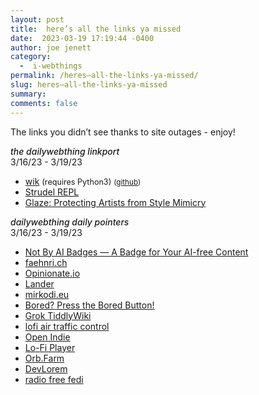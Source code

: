```yaml
---
layout: post
title:  here’s all the links ya missed
date:  2023-03-19 17:19:44 -0400
author: joe jenett
category:
  -  i-webthings
permalink: /heres–all-the-links-ya-missed/
slug: heres–all-the-links-ya-missed
summary: 
comments: false
---
```

<p>The links you didn’t see thanks to site outages - enjoy!</p>
<p><span style="font-style:italic;font-weight:500;">the dailywebthing linkport</span><br>3/16/23 - 3/19/23</p>
<ul>
<li><a title="wik · PyPI - command based wiki" href="https://pypi.org/project/wik/">wik</a> <span style="font-size: .9em;">(requires Python3)</span> <small>(<a href="https://github.com/yashsinghcodes/wik">github</a>)</small></li>
<li><a title="Strudel REPL - live coding platform to write dynamic music pieces in the browser" href="https://strudel.tidalcycles.org/">Strudel REPL</a></li>
<li><a title="Glaze: Protecting Artists from Style Mimicry" href="https://glaze.cs.uchicago.edu/index.html">Glaze: Protecting Artists from Style Mimicry</a></li>
</ul>
<p><span style="font-style:italic;font-weight:500;">dailywebthing daily pointers</span><br>3/16/23 - 3/19/23</p>
<ul>
<li><a title="Not By AI Badges — A Badge for Your AI-free Content" href="https://notbyai.fyi/">Not By AI Badges — A Badge for Your AI-free Content</a></li>
<li><a title="faehnri.ch" href="https://faehnri.ch/">faehnri.ch</a></li>
<li><a title="Opinionate.io" href="https://opinionate.io/">Opinionate.io</a></li>
<li><a title="Lander" href="https://ehmorris.com/lander/">Lander</a></li>
<li><a title="~" href="https://www.mirkodi.eu/">mirkodi.eu</a></li>
<li><a title="Bored? Press the Bored Button!" href="https://www.boredbutton.com/">Bored? Press the Bored Button!</a></li>
<li><a title="Grok TiddlyWiki — Build a deep, lasting understanding of TiddlyWiki" href="https://groktiddlywiki.com/read/">Grok TiddlyWiki</a></li>
<li><a title="lofi air traffic control" href="https://www.lofiatc.com/">lofi air traffic control</a></li>
<li><a title="Open Indie" href="https://blog.erlend.sh/">Open Indie</a></li>
<li><a title="Lo-Fi Player" href="https://magenta.github.io/lofi-player/">Lo-Fi Player</a></li>
<li><a title="Orb.Farm" href="https://orb.farm/">Orb.Farm</a></li>
<li><a title="DevLorem" href="https://devlorem.kovah.de/">DevLorem</a></li>
<li><a title="radio free fedi - sounds from the fediverse to the universe" href="https://radiofreefedi.net/">radio free fedi</a></li>
</ul>

<a style="display:none;" href="https://brid.gy/publish/mastodon"><small>(cross-posted to mastodon)</small></a>
